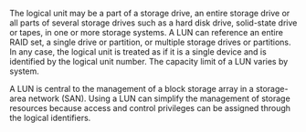 The logical unit may be a part of a storage drive, an entire storage drive or all parts of several storage drives such as a hard disk drive, solid-state drive or tapes, in one or more storage systems. A LUN can reference an entire RAID set, a single drive or partition, or multiple storage drives or partitions. In any case, the logical unit is treated as if it is a single device and is identified by the logical unit number. The capacity limit of a LUN varies by system.

A LUN is central to the management of a block storage array in a storage-area network (SAN). Using a LUN can simplify the management of storage resources because access and control privileges can be assigned through the logical identifiers.
